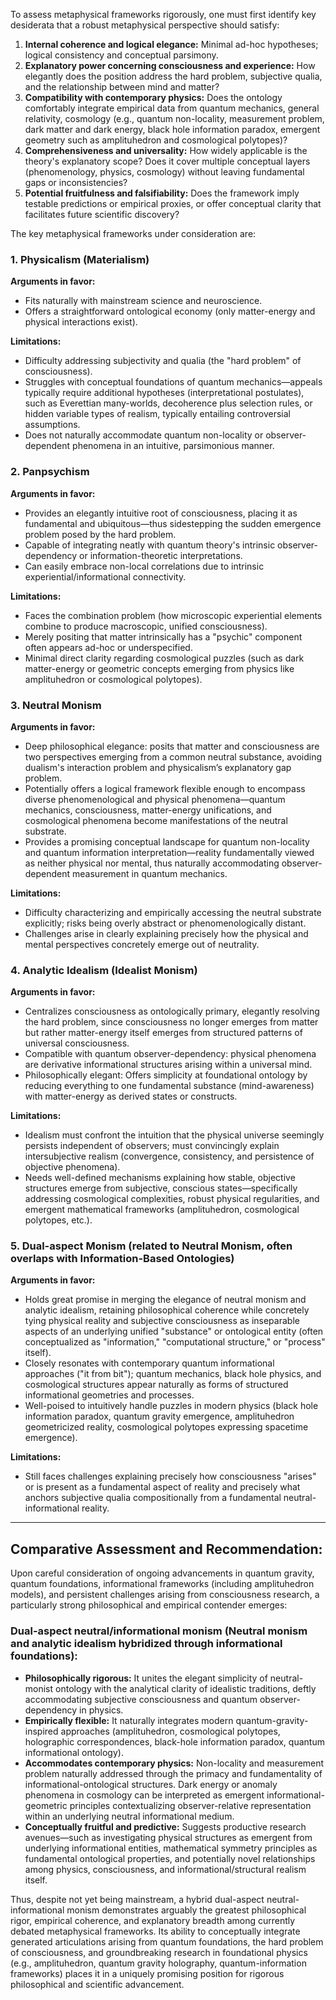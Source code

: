 To assess metaphysical frameworks rigorously, one must first identify key desiderata that a robust metaphysical perspective should satisfy:

1. **Internal coherence and logical elegance:** Minimal ad-hoc hypotheses; logical consistency and conceptual parsimony.
2. **Explanatory power concerning consciousness and experience:** How elegantly does the position address the hard problem, subjective qualia, and the relationship between mind and matter?
3. **Compatibility with contemporary physics:** Does the ontology comfortably integrate empirical data from quantum mechanics, general relativity, cosmology (e.g., quantum non-locality, measurement problem, dark matter and dark energy, black hole information paradox, emergent geometry such as amplituhedron and cosmological polytopes)?
4. **Comprehensiveness and universality:** How widely applicable is the theory's explanatory scope? Does it cover multiple conceptual layers (phenomenology, physics, cosmology) without leaving fundamental gaps or inconsistencies?
5. **Potential fruitfulness and falsifiability:** Does the framework imply testable predictions or empirical proxies, or offer conceptual clarity that facilitates future scientific discovery?

The key metaphysical frameworks under consideration are:

### 1. Physicalism (Materialism)

**Arguments in favor:**
- Fits naturally with mainstream science and neuroscience.
- Offers a straightforward ontological economy (only matter-energy and physical interactions exist).

**Limitations:**
- Difficulty addressing subjectivity and qualia (the "hard problem" of consciousness).
- Struggles with conceptual foundations of quantum mechanics—appeals typically require additional hypotheses (interpretational postulates), such as Everettian many-worlds, decoherence plus selection rules, or hidden variable types of realism, typically entailing controversial assumptions.
- Does not naturally accommodate quantum non-locality or observer-dependent phenomena in an intuitive, parsimonious manner.

### 2. Panpsychism

**Arguments in favor:**
- Provides an elegantly intuitive root of consciousness, placing it as fundamental and ubiquitous—thus sidestepping the sudden emergence problem posed by the hard problem.
- Capable of integrating neatly with quantum theory's intrinsic observer-dependency or information-theoretic interpretations.
- Can easily embrace non-local correlations due to intrinsic experiential/informational connectivity.

**Limitations:**
- Faces the combination problem (how microscopic experiential elements combine to produce macroscopic, unified consciousness).
- Merely positing that matter intrinsically has a "psychic" component often appears ad-hoc or underspecified.
- Minimal direct clarity regarding cosmological puzzles (such as dark matter-energy or geometric concepts emerging from physics like amplituhedron or cosmological polytopes).

### 3. Neutral Monism

**Arguments in favor:**
- Deep philosophical elegance: posits that matter and consciousness are two perspectives emerging from a common neutral substance, avoiding dualism's interaction problem and physicalism’s explanatory gap problem.
- Potentially offers a logical framework flexible enough to encompass diverse phenomenological and physical phenomena—quantum mechanics, consciousness, matter-energy unifications, and cosmological phenomena become manifestations of the neutral substrate.
- Provides a promising conceptual landscape for quantum non-locality and quantum information interpretation—reality fundamentally viewed as neither physical nor mental, thus naturally accommodating observer-dependent measurement in quantum mechanics.

**Limitations:**
- Difficulty characterizing and empirically accessing the neutral substrate explicitly; risks being overly abstract or phenomenologically distant.
- Challenges arise in clearly explaining precisely how the physical and mental perspectives concretely emerge out of neutrality.

### 4. Analytic Idealism (Idealist Monism)

**Arguments in favor:**
- Centralizes consciousness as ontologically primary, elegantly resolving the hard problem, since consciousness no longer emerges from matter but rather matter-energy itself emerges from structured patterns of universal consciousness.
- Compatible with quantum observer-dependency: physical phenomena are derivative informational structures arising within a universal mind.
- Philosophically elegant: Offers simplicity at foundational ontology by reducing everything to one fundamental substance (mind-awareness) with matter-energy as derived states or constructs.

**Limitations:**
- Idealism must confront the intuition that the physical universe seemingly persists independent of observers; must convincingly explain intersubjective realism (convergence, consistency, and persistence of objective phenomena).
- Needs well-defined mechanisms explaining how stable, objective structures emerge from subjective, conscious states—specifically addressing cosmological complexities, robust physical regularities, and emergent mathematical frameworks (amplituhedron, cosmological polytopes, etc.).

### 5. Dual-aspect Monism (related to Neutral Monism, often overlaps with Information-Based Ontologies)

**Arguments in favor:**
- Holds great promise in merging the elegance of neutral monism and analytic idealism, retaining philosophical coherence while concretely tying physical reality and subjective consciousness as inseparable aspects of an underlying unified "substance" or ontological entity (often conceptualized as "information," "computational structure," or "process" itself).
- Closely resonates with contemporary quantum informational approaches ("it from bit"); quantum mechanics, black hole physics, and cosmological structures appear naturally as forms of structured informational geometries and processes.
- Well-poised to intuitively handle puzzles in modern physics (black hole information paradox, quantum gravity emergence, amplituhedron geometricized reality, cosmological polytopes expressing spacetime emergence).

**Limitations:**
- Still faces challenges explaining precisely how consciousness "arises" or is present as a fundamental aspect of reality and precisely what anchors subjective qualia compositionally from a fundamental neutral-informational reality.

---

## Comparative Assessment and Recommendation:

Upon careful consideration of ongoing advancements in quantum gravity, quantum foundations, informational frameworks (including amplituhedron models), and persistent challenges arising from consciousness research, a particularly strong philosophical and empirical contender emerges:

### **Dual-aspect neutral/informational monism (Neutral monism and analytic idealism hybridized through informational foundations):**  
- **Philosophically rigorous:** It unites the elegant simplicity of neutral-monist ontology with the analytical clarity of idealistic traditions, deftly accommodating subjective consciousness and quantum observer-dependency in physics.
- **Empirically flexible:** It naturally integrates modern quantum-gravity-inspired approaches (amplituhedron, cosmological polytopes, holographic correspondences, black-hole information paradox, quantum informational ontology).  
- **Accommodates contemporary physics:** Non-locality and measurement problem naturally addressed through the primacy and fundamentality of informational-ontological structures. Dark energy or anomaly phenomena in cosmology can be interpreted as emergent informational-geometric principles contextualizing observer-relative representation within an underlying neutral informational medium.
- **Conceptually fruitful and predictive:** Suggests productive research avenues—such as investigating physical structures as emergent from underlying informational entities, mathematical symmetry principles as fundamental ontological properties, and potentially novel relationships among physics, consciousness, and informational/structural realism itself.

Thus, despite not yet being mainstream, a hybrid dual-aspect neutral-informational monism demonstrates arguably the greatest philosophical rigor, empirical coherence, and explanatory breadth among currently debated metaphysical frameworks. Its ability to conceptually integrate generated articulations arising from quantum foundations, the hard problem of consciousness, and groundbreaking research in foundational physics (e.g., amplituhedron, quantum gravity holography, quantum-information frameworks) places it in a uniquely promising position for rigorous philosophical and scientific advancement.